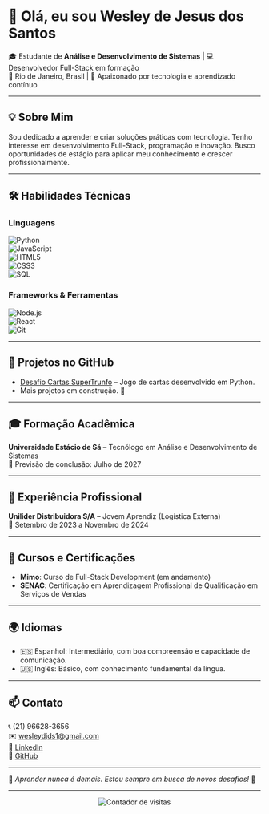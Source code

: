 # 👋 Olá, eu sou **Wesley de Jesus dos Santos**

🎓 Estudante de **Análise e Desenvolvimento de Sistemas** | 💻 Desenvolvedor Full-Stack em formação  
📍 Rio de Janeiro, Brasil | 🚀 Apaixonado por tecnologia e aprendizado contínuo  

---

## 💡 Sobre Mim
Sou dedicado a aprender e criar soluções práticas com tecnologia. Tenho interesse em desenvolvimento Full-Stack, programação e inovação. Busco oportunidades de estágio para aplicar meu conhecimento e crescer profissionalmente.

---

## 🛠️ Habilidades Técnicas

### Linguagens
![Python](https://img.shields.io/badge/Python-3776AB?style=flat-square&logo=python&logoColor=white)  
![JavaScript](https://img.shields.io/badge/JavaScript-F7DF1E?style=flat-square&logo=javascript&logoColor=black)  
![HTML5](https://img.shields.io/badge/HTML5-E34F26?style=flat-square&logo=html5&logoColor=white)  
![CSS3](https://img.shields.io/badge/CSS3-1572B6?style=flat-square&logo=css3&logoColor=white)  
![SQL](https://img.shields.io/badge/SQL-4479A1?style=flat-square&logo=mysql&logoColor=white)

### Frameworks & Ferramentas
![Node.js](https://img.shields.io/badge/Node.js-339933?style=flat-square&logo=node.js&logoColor=white)  
![React](https://img.shields.io/badge/React-20232A?style=flat-square&logo=react&logoColor=61DAFB)  
![Git](https://img.shields.io/badge/Git-F05032?style=flat-square&logo=git&logoColor=white)  

---

## 📂 Projetos no GitHub
- [Desafio Cartas SuperTrunfo](https://github.com/wesleydjds1-max/Desafio-Cartas-Super-Trunfo) – Jogo de cartas desenvolvido em Python.  
- Mais projetos em construção. 🚧  

---

## 🎓 Formação Acadêmica
**Universidade Estácio de Sá** – Tecnólogo em Análise e Desenvolvimento de Sistemas  
📅 Previsão de conclusão: Julho de 2027  

---

## 💼 Experiência Profissional
**Unilider Distribuidora S/A** – Jovem Aprendiz (Logística Externa)  
📅 Setembro de 2023 a Novembro de 2024  

---

## 🌱 Cursos e Certificações
- **Mimo**: Curso de Full-Stack Development (em andamento)  
- **SENAC**: Certificação em Aprendizagem Profissional de Qualificação em Serviços de Vendas  

---

## 🌍 Idiomas
- 🇪🇸 Espanhol: Intermediário, com boa compreensão e capacidade de comunicação.
- 🇺🇸 Inglês: Básico, com conhecimento fundamental da língua.

---

## 📫 Contato
📞 (21) 96628-3656  
✉️ [wesleydjds1@gmail.com](mailto:wesleydjds1@gmail.com)  
🔗 [LinkedIn](https://linkedin.com/in/wesley-de-jesus-29a244338)  
🔗 [GitHub](https://github.com/wesleydjds1-max)  

---

🚀 _Aprender nunca é demais. Estou sempre em busca de novos desafios!_ 🚀

---

<p align="center">
  <img src="https://komarev.com/ghpvc/?username=wesleydjds1-max&color=blue" alt="Contador de visitas">
</p>
